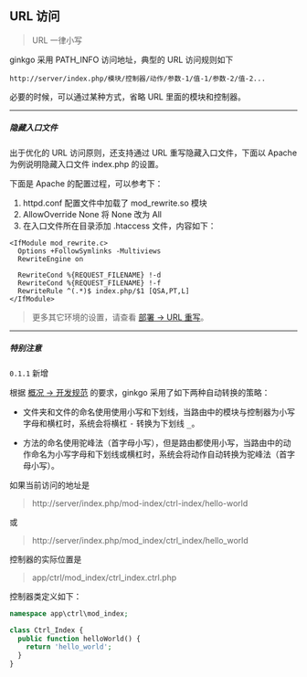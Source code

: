 ## URL 访问

> URL 一律小写

ginkgo 采用 PATH_INFO 访问地址，典型的 URL 访问规则如下

``` markup
http://server/index.php/模块/控制器/动作/参数-1/值-1/参数-2/值-2...
```
必要的时候，可以通过某种方式，省略 URL 里面的模块和控制器。

----------

##### 隐藏入口文件

出于优化的 URL 访问原则，还支持通过 URL 重写隐藏入口文件，下面以 Apache 为例说明隐藏入口文件 index.php 的设置。

下面是 Apache 的配置过程，可以参考下：

1. httpd.conf 配置文件中加载了 mod_rewrite.so 模块
2. AllowOverride None 将 None 改为 All
3. 在入口文件所在目录添加 .htaccess 文件，内容如下：

``` clike
<IfModule mod_rewrite.c>
  Options +FollowSymlinks -Multiviews
  RewriteEngine on

  RewriteCond %{REQUEST_FILENAME} !-d
  RewriteCond %{REQUEST_FILENAME} !-f
  RewriteRule ^(.*)$ index.php/$1 [QSA,PT,L]
</IfModule>
```

> 更多其它环境的设置，请查看 [部署 -> URL 重写](../deploy/url_rewrite.md)。

----------

##### 特别注意

`0.1.1` 新增

根据 [概况 -> 开发规范](../index/spec.md) 的要求，ginkgo 采用了如下两种自动转换的策略：

* 文件夹和文件的命名使用使用小写和下划线，当路由中的模块与控制器为小写字母和横杠时，系统会将横杠 <kbd>-</kbd> 转换为下划线 <kbd>_</kbd>。

* 方法的命名使用驼峰法（首字母小写），但是路由都使用小写，当路由中的动作命名为小写字母和下划线或横杠时，系统会将动作自动转换为驼峰法（首字母小写）。

如果当前访问的地址是

> http://server/index.php/mod-index/ctrl-index/hello-world

或

> http://server/index.php/mod_index/ctrl_index/hello_world

控制器的实际位置是

> app/ctrl/mod_index/ctrl_index.ctrl.php

控制器类定义如下：

``` php
namespace app\ctrl\mod_index;

class Ctrl_Index {
  public function helloWorld() {
    return 'hello_world';
  }
}
```
